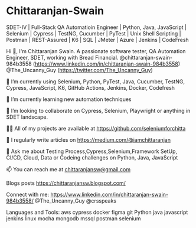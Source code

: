 # Chittaranjan-Swain
SDET-IV | Full-Stack QA Automatioin Engineer | Python, Java, JavaScript | Selenium | Cypress | TestNG, Cucumber | PyTest | Unix Shell Scripting | Postman | REST-Assured | K6 | SQL | JMeter | Azure | Jenkins | CodeFresh

Hi 👋, I'm Chittaranjan Swain. 
A passionate software tester, QA Automation Engineer, SDET,  working with Bread Financial.
@chittaranjan-swain-984b3558 (https://www.linkedin.com/in/chittaranjan-swain-984b3558)
@The_Uncanny_Guy (https://twitter.com/The_Uncanny_Guy)

🔭 I’m currently using Selenium, Python, PyTest, Java, Cucumber, TestNG, Cypress, JavaScript, K6, GitHub Actions, Jenkins, Docker, Codefresh

🌱 I’m currently learning new automation techniques 

👯 I’m looking to collaborate on Cypress, Selenium, Playwright or anything in SDET landscape. 

👨‍💻 All of my projects are available at https://github.com/seleniumforchitta 

📝 I regularly write articles on https://medium.com/@iamchittaranjan

💬 Ask me about Testing Process,Cypress,Selenium,Framework SetUp, CI/CD, Cloud, Data or Codeing challenges on Python, Java, JavaScript

📫 You can reach me at chittaranjansw@gmail.com

Blogs posts
https://chittaranjansw.blogspot.com/ 

Connect with me:
https://www.linkedin.com/in/chittaranjan-swain-984b3558/
@The_Uncanny_Guy
@crsspeaks


Languages and Tools:
aws cypress docker figma git Python java javascript jenkins linux mocha mongodb mssql postman selenium
